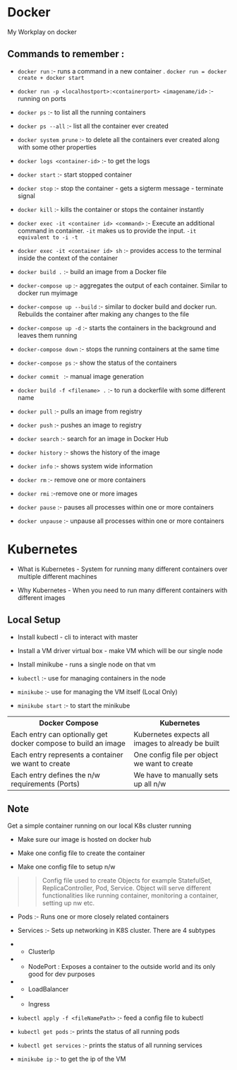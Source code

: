 # Docker
My Workplay on docker

## Commands to remember : 

- `docker run` :- runs a command in a new container . `docker run = docker create + docker start`

- `docker run -p <localhostport>:<containerport> <imagename/id>` :- running on ports

- `docker ps` :- to list all the running containers

- `docker ps --all` :- list all the container ever created

- `docker system prune` :- to delete all the containers ever created along with some other properties

- `docker logs <container-id>` :- to get the logs

- `docker start` :- start stopped container

- `docker stop` :- stop the container - gets a sigterm message - terminate signal

- `docker kill` :- kills the container or stops the container instantly

- `docker exec -it <container id> <command>` :- Execute an additional command in container. `-it` makes us to provide the input. `-it equivalent to -i -t`

- `docker exec -it <container id> sh` :- provides access to the terminal inside the context of the container

- `docker build .` :- build an image from a Docker file

- `docker-compose up` :- aggregates the output of each container. Similar to docker run myimage

- `docker-compose up --build` :- similar to docker build and docker run. Rebuilds the container after making any changes to the file 

- `docker-compose up -d` :- starts the containers in the background and leaves them running

- `docker-compose down` :- stops the running containers at the same time

- `docker-compose ps` :- show the status of the containers

- `docker commit ` :- manual image generation

- `docker build -f <filename> .` :- to run a dockerfile with some different name

- `docker pull` :- pulls an image from registry

- `docker push` :- pushes an image to registry

- `docker search` :- search for an image in Docker Hub

- `docker history` :- shows the history of the image

- `docker info` :- shows system wide information

- `docker rm` :- remove one or more containers

- `docker rmi` :-remove one or more images

- `docker pause` :- pauses all processes within one or more containers

- `docker unpause` :- unpause all processes within one or more containers


# Kubernetes

* What is Kubernetes - System for running many different containers over multiple different machines

* Why Kubernetes - When you need to run many different containers with different images

## Local Setup 

* Install kubectl - cli to interact with master

* Install a VM driver virtual box - make VM which will be our single node

* Install minikube - runs a single node on that vm

* `kubectl` :- use for managing containers in the node

* `minikube` :- use for managing the VM itself (Local Only)

* `minikube start` :- to start the minikube

<!-- Table creation -->

<table style="width:100%">
	<tr>
		<th>Docker Compose</th>
		<th>Kubernetes </th>
	</tr>
	<tr>
		<td> Each entry can optionally get docker compose to build an image </td>
		<td> Kubernetes expects all images to already be built</td>
	</tr>
	<tr>
		<td> Each entry represents a container we want to create</td>
		<td> One config file per object we want to create</td>
	</tr>
	<tr>
		<td> Each entry defines the n/w requirements (Ports) </td>
		<td> We have to manually sets up all n/w</td>
	</tr>
</table>

## Note

Get a simple container running on our local K8s cluster running

- Make sure our image is hosted on docker hub

- Make one config file to create the container

- Make one config file to setup n/w 

>> Config file used to create Objects for example StatefulSet, ReplicaController, Pod, Service. Object will serve different functionalities like running container, monitoring a container, setting up nw etc.

- Pods :- Runs one or more closely related containers

- Services :- Sets up networking in K8S cluster. There are 4 subtypes

 - - ClusterIp

 - - NodePort : Exposes a container to the outside world and its only good for dev purposes

 - - LoadBalancer

 - - Ingress

- `kubectl apply -f <fileNamePath>` :- feed a config file to kubectl

- `kubectl get pods` :- prints the status of all running pods

- `kubectl get services` :- prints the status of all running services

- `minikube ip` :- to get the ip of the VM
